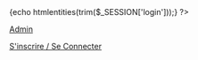 <?php

//https://openclassrooms.com/forum/sujet/cacher-et-afficher-certains-elements-en-fonction-du-membr-14679
 
//Si le membre est connecté on affiche le menu-connection
if(isset($_SESSION['login'])){ 
?>
 
<div id="co">
<?php 

{echo htmlentities(trim($_SESSION['login']));}
?>

<a href="<?php echo $urlAdmin ?>"> Admin</a></div>

<?php 

//Si le membre n'est pas connecté on affiche le menu-deconnecter
if(empty($_SESSION['login'])) {

  // OU <?php if(!isset($_SESSION[User]){
//require 'notconnected.php';
//}else{
//require 'connected.php';}
?>



 
<div id="log"> <a href="<?php echo $urlAdmin ?>">S'inscrire / Se Connecter</a></div>
 